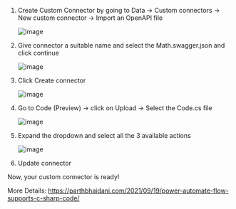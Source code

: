 
1. Create Custom Connector by going to Data -> Custom connectors -> New custom connector -> Import an OpenAPI file

    ![image](https://user-images.githubusercontent.com/91137832/134199752-81f34aef-f2ab-496f-9d37-c848a17518f9.png)

2. Give connector a suitable name and select the Math.swagger.json and click continue

    ![image](https://user-images.githubusercontent.com/91137832/134200039-ce252dc7-7a56-4dce-b45c-598badbbd681.png)

3. Click Create connector

    ![image](https://user-images.githubusercontent.com/91137832/134200172-0835ceac-31b5-4281-9874-83b7bb5d9f9e.png)

4. Go to Code (Preview) -> click on Upload -> Select the Code.cs file

    ![image](https://user-images.githubusercontent.com/91137832/134200552-85a48f08-7d93-4482-9fad-5622e8af48c4.png)

5. Expand the dropdown and select all the 3 available actions

    ![image](https://user-images.githubusercontent.com/91137832/134200814-2be7ee64-f619-421b-8fd0-4e5c53eb68de.png)

6. Update connector

Now, your custom connector is ready!

More Details: https://parthbhaidani.com/2021/09/19/power-automate-flow-supports-c-sharp-code/

